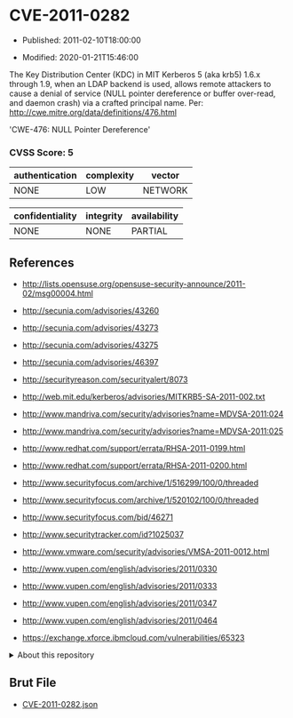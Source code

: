# CVE-2011-0282

- Published: 2011-02-10T18:00:00

- Modified: 2020-01-21T15:46:00

The Key Distribution Center (KDC) in MIT Kerberos 5 (aka krb5) 1.6.x through 1.9, when an LDAP backend is used, allows remote attackers to cause a denial of service (NULL pointer dereference or buffer over-read, and daemon crash) via a crafted principal name. Per: http://cwe.mitre.org/data/definitions/476.html

'CWE-476: NULL Pointer Dereference'

### CVSS Score: **5**

| authentication | complexity | vector |
| --- | --- | --- |
| NONE | LOW | NETWORK |

| confidentiality | integrity | availability |
| --- | --- | --- |
| NONE | NONE | PARTIAL |

## References

* http://lists.opensuse.org/opensuse-security-announce/2011-02/msg00004.html

* http://secunia.com/advisories/43260

* http://secunia.com/advisories/43273

* http://secunia.com/advisories/43275

* http://secunia.com/advisories/46397

* http://securityreason.com/securityalert/8073

* http://web.mit.edu/kerberos/advisories/MITKRB5-SA-2011-002.txt

* http://www.mandriva.com/security/advisories?name=MDVSA-2011:024

* http://www.mandriva.com/security/advisories?name=MDVSA-2011:025

* http://www.redhat.com/support/errata/RHSA-2011-0199.html

* http://www.redhat.com/support/errata/RHSA-2011-0200.html

* http://www.securityfocus.com/archive/1/516299/100/0/threaded

* http://www.securityfocus.com/archive/1/520102/100/0/threaded

* http://www.securityfocus.com/bid/46271

* http://www.securitytracker.com/id?1025037

* http://www.vmware.com/security/advisories/VMSA-2011-0012.html

* http://www.vupen.com/english/advisories/2011/0330

* http://www.vupen.com/english/advisories/2011/0333

* http://www.vupen.com/english/advisories/2011/0347

* http://www.vupen.com/english/advisories/2011/0464

* https://exchange.xforce.ibmcloud.com/vulnerabilities/65323

<details>
<summary>About this repository</summary> 

  This repository is part of the project [Live Hack CVE](https://github.com/Live-Hack-CVE). Main website can be found [www.live-hack.org](https://www.live-hack.org) 
  
  Made by [Sn0wAlice](https://github.com/Sn0wAlice) for the people that care about security and need to have a feed of the latest CVEs. Hope you enjoy it, don't forget to star the repo and follow me on [Twitter](https://twitter.com/Sn0wAlice) and [Github](https://github.com/Sn0wAlice). And that is my [personnal website](https://www.alice-snow.me/)

  - [Home Page](https://github.com/Live-Hack-CVE)
  - [Framework](https://github.com/Live-Hack-CVE/cve-framework)
  - [CVE database](https://github.com/Live-Hack-CVE/full_database)
  - [Changelog](https://github.com/Live-Hack-CVE/Changelog)
</details>

## Brut File

* [CVE-2011-0282.json](https://raw.githubusercontent.com/Live-Hack-CVE/full_database/main/cves/2011/CVE-2011-0282.json)


